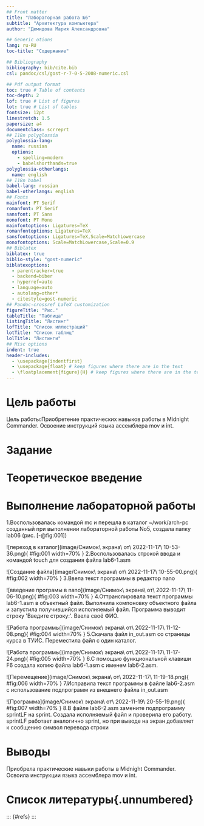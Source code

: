 ```yaml
---
## Front matter
title: "Лабораторная работа №6"
subtitle: "Архитектура компьютера"
author: "Демидова Мария Александровна"

## Generic otions
lang: ru-RU
toc-title: "Содержание"

## Bibliography
bibliography: bib/cite.bib
csl: pandoc/csl/gost-r-7-0-5-2008-numeric.csl

## Pdf output format
toc: true # Table of contents
toc-depth: 2
lof: true # List of figures
lot: true # List of tables
fontsize: 12pt
linestretch: 1.5
papersize: a4
documentclass: scrreprt
## I18n polyglossia
polyglossia-lang:
  name: russian
  options:
	- spelling=modern
	- babelshorthands=true
polyglossia-otherlangs:
  name: english
## I18n babel
babel-lang: russian
babel-otherlangs: english
## Fonts
mainfont: PT Serif
romanfont: PT Serif
sansfont: PT Sans
monofont: PT Mono
mainfontoptions: Ligatures=TeX
romanfontoptions: Ligatures=TeX
sansfontoptions: Ligatures=TeX,Scale=MatchLowercase
monofontoptions: Scale=MatchLowercase,Scale=0.9
## Biblatex
biblatex: true
biblio-style: "gost-numeric"
biblatexoptions:
  - parentracker=true
  - backend=biber
  - hyperref=auto
  - language=auto
  - autolang=other*
  - citestyle=gost-numeric
## Pandoc-crossref LaTeX customization
figureTitle: "Рис."
tableTitle: "Таблица"
listingTitle: "Листинг"
lofTitle: "Список иллюстраций"
lotTitle: "Список таблиц"
lolTitle: "Листинги"
## Misc options
indent: true
header-includes:
  - \usepackage{indentfirst}
  - \usepackage{float} # keep figures where there are in the text
  - \floatplacement{figure}{H} # keep figures where there are in the text
---
```


# Цель работы

Цель работы:Приобретение практических навыков работы в Midnight Commander. Освоение
инструкций языка ассемблера mov и int.


# Задание

# Теоретическое введение

# Выполнение лабораторной работы
1.Воспользовалась командой mc и перешла в каталог ~/work/arch-pc созданный при выполнении лабораторной работы No5, создала папку lab06 (рис. [-@fig:001])

![переход в каталог](image/Снимок\ экрана\ от\ 2022-11-17\ 10-53-36.png){ #fig:001 width=70% }
2.Воспользовалась строкой ввода и командой touch для создания файла lab6-1.asm

![Создание файла](image/Снимок\ экрана\ от\ 2022-11-17\ 10-55-00.png){ #fig:002 width=70% }
3.Ввела текст программы в редактор nano

![введение програмы в nano](image/Снимок\ экрана\ от\ 2022-11-17\ 11-06-10.png){ #fig:003 width=70% }
4.Оттранслировала текст программы lab6-1.asm в объектный файл. Выполнила компоновку объектного файла и запустила получившийся исполняемый файл. Программа выводит строку 'Введите строку:'. Ввела своё ФИО.

![Работа программы](image/Снимок\ экрана\ от\ 2022-11-17\ 11-12-08.png){ #fig:004 width=70% }
5.Скачала файл in_out.asm со страницы курса в ТУИС. Переместила файл с один каталог. 

![Работа программы](image/Снимок\ экрана\ от\ 2022-11-17\ 11-17-24.png){ #fig:005 width=70% }
6.С помощью функциональной клавиши F6 создала копию файла lab6-1.asm с именем lab6-2.asm. 

![Перемещение](image/Снимок\ экрана\ от\ 2022-11-17\ 11-19-18.png){ #fig:006 width=70% }
7.Исправила текст программы в файле lab6-2.asm с использование подпрограмм из внешнего файла in_out.asm 

![Программа](image/Снимок\ экрана\ от\ 2022-11-19\ 20-55-19.png){ #fig:007 width=70% }
8.В файле lab6-2.asm замените подпрограмму sprintLF на sprint. Создала исполняемый файл и проверила его работу. sprintLF работает аналогично sprint, но при выводе на экран добавляет к сообщению символ перевода строки
# Выводы
Приобрела практические навыки работы в Midnight Commander. Освоила инструкции языка ассемблера mov и int.



# Список литературы{.unnumbered}

::: {#refs}
:::
